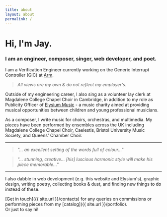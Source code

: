 ```yaml
---
title: about
layout: about
permalink: /
---
```



# Hi, I'm Jay.

### I am an engineer, composer, singer, web developer, and poet.

I am a Verification Engineer currently working on the Generic Interrupt Controller (GIC) at [Arm](https://arm.com/).

> _All views are my own & do not reflect my employer's._

Outside of my engineering career, I also sing as a volunteer lay clerk at Magdalene College Chapel Choir in Cambridge, in addition to my role as Publicity Officer of [Elysium Music](https://www.elysium-music.co.uk/) - a music charity aimed at providing musical opportunities between children and young professional musicians.

As a composer, I write music for choirs, orchestras, and multimedia. My pieces have been performed by ensembles across the UK including Magdalene College Chapel Choir, Caelestis, Bristol University Music Society, and Queens' Chamber Choir.

***

> _"... an excellent setting of the words full of colour..."_

> _"... stunning, creative... \[his\] luscious harmonic style will make his piece memorable..."_

***

I also dabble in web development (e.g. this website and Elysium's), graphic design, writing poetry, collecting books & dust, and finding new things <a href="{{ site.url }}/todo" style="text-decoration: none; font-weight: normal; color: #000000">to do</a> instead of these.

[Get in touch]({{ site.url }}/contacts) for any queries on commissions or performing pieces from my [catalog]({{ site.url }}/portfolio).  \
Or just to say hi!